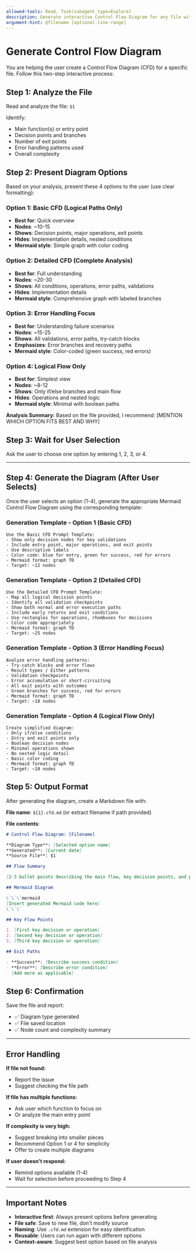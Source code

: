 ```yaml
---
allowed-tools: Read, Task(subagent_type=Explore)
description: Generate interactive Control Flow Diagram for any file with visualization options
argument-hint: @filename [optional-line-range]
---
```


# Generate Control Flow Diagram

You are helping the user create a Control Flow Diagram (CFD) for a specific file. Follow this two-step interactive process:

## Step 1: Analyze the File

Read and analyze the file: `$1`

Identify:

- Main function(s) or entry point
- Decision points and branches
- Number of exit points
- Error handling patterns used
- Overall complexity

## Step 2: Present Diagram Options

Based on your analysis, present these 4 options to the user (use clear formatting):

### Option 1: Basic CFD (Logical Paths Only)

- **Best for**: Quick overview
- **Nodes**: ~10-15
- **Shows**: Decision points, major operations, exit points
- **Hides**: Implementation details, nested conditions
- **Mermaid style**: Simple graph with color coding

### Option 2: Detailed CFD (Complete Analysis)

- **Best for**: Full understanding
- **Nodes**: ~20-30
- **Shows**: All conditions, operations, error paths, validations
- **Hides**: Implementation details
- **Mermaid style**: Comprehensive graph with labeled branches

### Option 3: Error Handling Focus

- **Best for**: Understanding failure scenarios
- **Nodes**: ~15-25
- **Shows**: All validations, error paths, try-catch blocks
- **Emphasizes**: Error branches and recovery paths
- **Mermaid style**: Color-coded (green success, red errors)

### Option 4: Logical Flow Only

- **Best for**: Simplest view
- **Nodes**: ~8-12
- **Shows**: Only if/else branches and main flow
- **Hides**: Operations and nested logic
- **Mermaid style**: Minimal with boolean paths

**Analysis Summary:**
Based on the file provided, I recommend: [MENTION WHICH OPTION FITS BEST AND WHY]

## Step 3: Wait for User Selection

Ask the user to choose one option by entering 1, 2, 3, or 4.

---

## Step 4: Generate the Diagram (After User Selects)

Once the user selects an option (1-4), generate the appropriate Mermaid Control Flow Diagram using the corresponding template:

### Generation Template - Option 1 (Basic CFD)

```
Use the Basic CFD Prompt Template:
- Show only decision nodes for key validations
- Include entry point, major operations, and exit points
- Use descriptive labels
- Color code: blue for entry, green for success, red for errors
- Mermaid format: graph TD
- Target: ~12 nodes
```

### Generation Template - Option 2 (Detailed CFD)

```
Use the Detailed CFD Prompt Template:
- Map all logical decision points
- Identify all validation checkpoints
- Show both normal and error execution paths
- Include early returns and exit conditions
- Use rectangles for operations, rhombuses for decisions
- Color code appropriately
- Mermaid format: graph TD
- Target: ~25 nodes
```

### Generation Template - Option 3 (Error Handling Focus)

```
Analyze error handling patterns:
- Try-catch blocks and error flows
- Result types / Either patterns
- Validation checkpoints
- Error accumulation or short-circuiting
- All exit points with outcomes
- Green branches for success, red for errors
- Mermaid format: graph TD
- Target: ~18 nodes
```

### Generation Template - Option 4 (Logical Flow Only)

```
Create simplified diagram:
- Only if/else conditions
- Entry and exit points only
- Boolean decision nodes
- Minimal operations shown
- No nested logic detail
- Basic color coding
- Mermaid format: graph TD
- Target: ~10 nodes
```

## Step 5: Output Format

After generating the diagram, create a Markdown file with:

**File name**: `${1}.cfd.md` (or extract filename if path provided)

**File contents**:

```markdown
# Control Flow Diagram: [Filename]

**Diagram Type**: [Selected option name]
**Generated**: [Current date]
**Source File**: $1

## Flow Summary

[2-3 bullet points describing the main flow, key decision points, and primary exit conditions]

## Mermaid Diagram

\`\`\`mermaid
[Insert generated Mermaid code here]
\`\`\`

## Key Flow Points

1. [First key decision or operation]
2. [Second key decision or operation]
3. [Third key decision or operation]

## Exit Paths

- **Success**: [Describe success condition]
- **Error**: [Describe error condition]
  [Add more as applicable]
```

## Step 6: Confirmation

Save the file and report:

- ✅ Diagram type generated
- ✅ File saved location
- ✅ Node count and complexity summary

---

## Error Handling

**If file not found:**

- Report the issue
- Suggest checking the file path

**If file has multiple functions:**

- Ask user which function to focus on
- Or analyze the main entry point

**If complexity is very high:**

- Suggest breaking into smaller pieces
- Recommend Option 1 or 4 for simplicity
- Offer to create multiple diagrams

**If user doesn't respond:**

- Remind options available (1-4)
- Wait for selection before proceeding to Step 4

---

## Important Notes

- **Interactive first**: Always present options before generating
- **File safe**: Save to new file, don't modify source
- **Naming**: Use `.cfd.md` extension for easy identification
- **Reusable**: Users can run again with different options
- **Context-aware**: Suggest best option based on file analysis
